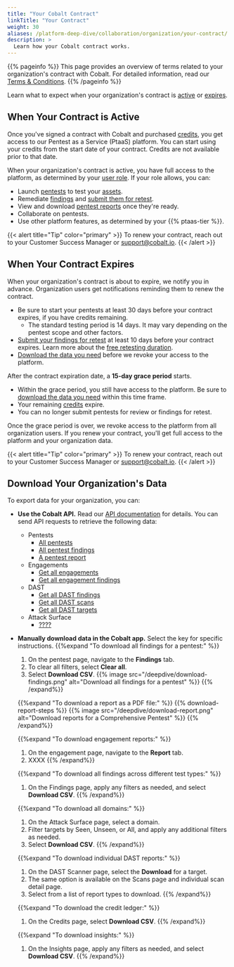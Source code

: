 ```yaml
---
title: "Your Cobalt Contract"
linkTitle: "Your Contract"
weight: 30
aliases: /platform-deep-dive/collaboration/organization/your-contract/
description: >
  Learn how your Cobalt contract works.
---
```


{{% pageinfo %}}
This page provides an overview of terms related to your organization's contract with Cobalt. For detailed information, read our [Terms & Conditions](https://www.cobalt.io/terms).
{{% /pageinfo %}}

Learn what to expect when your organization's contract is [active](#when-your-contract-is-active) or [expires](#when-your-contract-expires).

## When Your Contract is Active

Once you've signed a contract with Cobalt and purchased [credits](/platform-deep-dive/credits/), you get access to our Pentest as a Service (PtaaS) platform. You can start using your credits from the start date of your contract. Credits are not available prior to that date.

When your organization's contract is active, you have full access to the platform, as determined by your [user role](/platform-deep-dive/collaboration/user-roles/). If your role allows, you can:

- Launch [pentests](/platform-deep-dive/pentests/) to test your [assets](/platform-deep-dive/assets/).
- Remediate [findings](/platform-deep-dive/pentests/findings/) and [submit them for retest](/platform-deep-dive/pentests/findings/remediate-findings/#submit-a-finding-for-retest).
- View and download [pentest reports](/platform-deep-dive/pentests/reports/) once they're ready.
- Collaborate on pentests.
- Use other platform features, as determined by your {{% ptaas-tier %}}.

{{< alert title="Tip" color="primary" >}}
To renew your contract, reach out to your Customer Success Manager or support@cobalt.io.
{{< /alert >}}

## When Your Contract Expires

When your organization's contract is about to expire, we notify you in advance. Organization users get notifications reminding them to renew the contract.

- Be sure to start your pentests at least 30 days before your contract expires, if you have credits remaining.
  - The standard testing period is 14 days. It may vary depending on the pentest scope and other factors.
- [Submit your findings for retest](/platform-deep-dive/pentests/findings/remediate-findings/#submit-a-finding-for-retest) at least 10 days before your contract expires. Learn more about the [free retesting duration](/platform-deep-dive/pentests/findings/remediate-findings/#free-retesting-duration).
- [Download the data you need](#download-your-organizations-pentest-data) before we revoke your access to the platform.

After the contract expiration date, a **15-day grace period** starts.

- Within the grace period, you still have access to the platform. Be sure to [download the data you need](#download-your-organizations-pentest-data) within this time frame.
- Your remaining [credits](/platform-deep-dive/credits/) expire.
- You can no longer submit pentests for review or findings for retest.

Once the grace period is over, we revoke access to the platform from all organization users. If you renew your contract, you'll get full access to the platform and your organization data.

{{< alert title="Tip" color="primary" >}}
To renew your contract, reach out to your Customer Success Manager or support@cobalt.io.
{{< /alert >}}

## Download Your Organization's Data

To export data for your organization, you can:

- **Use the Cobalt API.** Read our [API documentation](/cobalt-api/documentation/v2) for details. You can send API requests to retrieve the following data:
  - Pentests
    - [All pentests](/cobalt-api/documentation/v2/#get-all-pentests)
    - [All pentest findings](/cobalt-api/documentation/v2/#get-all-findings)
    - [A pentest report](/cobalt-api/documentation/v2/#get-a-pentest-report)
  - Engagements
    - [Get all engagements](/cobalt-api/documentation/v2/#get-all-engagements)
    - [Get all engagement findings](/cobalt-api/documentation/v2/#get-all-engagement-findings)
  - DAST
    - [Get all DAST findings](/cobalt-api/documentation/v2/#get-all-dast-findings)
    - [Get all DAST scans](/cobalt-api/documentation/v2/#get-all-dast-scans)
    - [Get all DAST targets](/cobalt-api/documentation/v2/#get-all-dast-targets)
  - Attack Surface 
    - [????](/cobalt-api/documentation/v2/#get-attack-surface)
- **Manually download data in the Cobalt app.** Select the <i style="font-size:x-large; color: #0047AB" class="fas fa-chevron-right"></i> key for specific instructions.
   {{%expand "To download all findings for a pentest:" %}}
   1. On the pentest page, navigate to the **Findings** tab.
   2. To clear all filters, select **Clear all**.
   3. Select **Download CSV**.
   {{% image src="/deepdive/download-findings.png" alt="Download all findings for a pentest" %}}
   {{% /expand%}}

   {{%expand "To download a report as a PDF file:" %}}
   {{% download-report-steps %}}
   {{% image src="/deepdive/download-report.png" alt="Download reports for a Comprehensive Pentest" %}}
   {{% /expand%}}

   {{%expand "To download engagement reports:" %}}
   1. On the engagement page, navigate to the **Report** tab.
   2. XXXX
   {{% /expand%}}
  
   {{%expand "To download all findings across different test types:" %}}
   1. On the Findings page, apply any filters as needed, and select **Download CSV**.
   {{% /expand%}}
  
   {{%expand "To download all domains:" %}}
   1. On the Attack Surface page, select a domain.
   2. Filter targets by Seen, Unseen, or All, and apply any additional filters as needed.
   3. Select **Download CSV**.
   {{% /expand%}}
  
   {{%expand "To download individual DAST reports:" %}}
   1. On the DAST Scanner page, select the **Download** for a target.
     2. The same option is available on the Scans page and individual scan detail page.   
   3. Select from a list of report types to download.
   {{% /expand%}}
  
   {{%expand "To download the credit ledger:" %}}
   1. On the Credits page, select **Download CSV**.
   {{% /expand%}}
  
   {{%expand "To download insights:" %}}
   1. On the Insights page, apply any filters as needed, and select **Download CSV**.
   {{% /expand%}}
